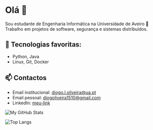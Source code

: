 # Olá 👋

Sou estudante de Engenharia Informática na Universidade de Aveiro 📍  
Trabalho em projetos de software, segurança e sistemas distribuídos.

## 🔧 Tecnologias favoritas:
- Python, Java
- Linux, Git, Docker

## 📫 Contactos
- Email institucional: diogo.l.oliveira@ua.pt
- Email pessoal: diogoliveira1510@gmail.com
- LinkedIn: [meu-link](https://www.linkedin.com/in/diogo-oliveira-0b834226a/)



![My GitHub Stats](https://github-readme-stats.vercel.app/api?username=AzoN2525&show_icons=true&theme=radical)

![Top Langs](https://github-readme-stats.vercel.app/api/top-langs/?username=AzoN2525&layout=compact&theme=radical)

